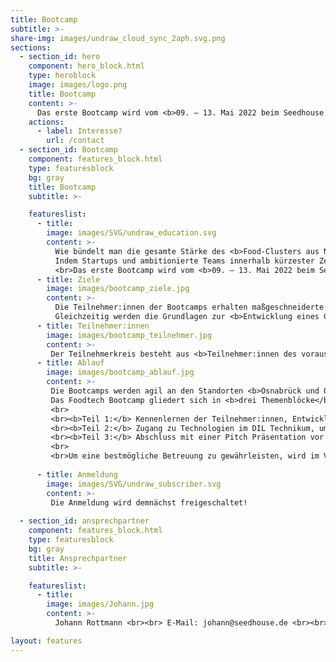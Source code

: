 ```yaml
---
title: Bootcamp
subtitle: >-
share-img: images/undraw_cloud_sync_2aph.svg.png
sections:
  - section_id: hero
    component: hero_block.html
    type: heroblock
    image: images/logo.png
    title: Bootcamp
    content: >-
      Das erste Bootcamp wird vom <b>09. – 13. Mai 2022 beim Seedhouse in Osnabrück und DIL in Quakenbrück</b> stattfinden.
    actions:
      - label: Interesse?
        url: /contact
  - section_id: Bootcamp
    component: features_block.html
    type: featuresblock
    bg: gray
    title: Bootcamp
    subtitle: >-

    featureslist:
      - title:
        image: images/SVG/undraw_education.svg
        content: >-
          Wie bündelt man die gesamte Stärke des <b>Food-Clusters aus Niedersachsen</b> in einer Woche? 
          Indem Startups und ambitionierte Teams innerhalb kürzester Zeit <b>Zugang zur hochtechnologischen Infrastruktur</b> und zum <b>Know-How</b> des Deutschen Instituts für Lebensmitteltechnik erhalten und von den Startup-Erfahrungen und dem Netzwerk des Seedhouse und der darum versammelten 32 Unternehmen aus der gesamten Lebernsmittelwertschöpfungskette profitieren.
          <br>Das erste Bootcamp wird vom <b>09. – 13. Mai 2022 beim Seedhouse in Osnabrück und DIL in Quakenbrück</b> stattfinden.
      - title: Ziele
        image: images/bootcamp_ziele.jpg
        content: >-
          Die Teilnehmer:innen der Bootcamps erhalten maßgeschneiderte und individualisierte Angebote, die es ermöglichen, <b>bestehende technologische Ansätze weiterzuentwickeln und zu validieren.</b> 
          Gleichzeitig werden die Grundlagen zur <b>Entwicklung eines Geschäftsmodells und zur Kommerzialisierung der Idee</b> vermittelt. Alle Teilnehmer:innen werden im Nachgang des Bootcamps durch das Seedhouse und durch das DIL betreut. Angestrebt wird hierbei die <b>konstante Vernetzung der Teilnehmer:innen</b> mit dem Ziel der Gründung oder Ansiedlung in <b>Niedersachsen</b>.
      - title: Teilnehmer:innen
        image: images/bootcamp_teilnehmer.jpg
        content: >-
         Der Teilnehmerkreis besteht aus <b>Teilnehmer:innen des vorausgegangenen Hackathons</b> sowie <b>Startups in der Seed-Phase</b>, die Ideen/Prototypen für technologische / prozessuale Innovationen im Lebensmittelsektor mitbringen. Teams, die noch nicht richtig gestartet sind und Teams, die bereits erfolgreich am Markt etabliert sind, sollen nur in Ausnahmefällen berücksichtigt werden. Die Teams sollen aus <b>Niedersachsen</b> kommen oder möchten sich langfristig in Niedersachsen ansiedeln. ​
      - title: Ablauf
        image: images/bootcamp_ablauf.jpg
        content: >-
         Die Bootcamps werden agil an den Standorten <b>Osnabrück und Quakenbrück</b> durchgeführt.
         Das Foodtech Bootcamp gliedert sich in <b>drei Themenblöcke</b>:
         <br>
         <br><b>Teil 1:</b> Kennenlernen der Teilnehmer:innen, Entwicklung der Geschäftsidee unter anderem mit 1:1 Beratungen durch Expert:innen und Trainings zu Rhetorik und Story Telling 
         <br><b>Teil 2:</b> Zugang zu Technologien im DIL Technikum, um eine Produktidee oder einen Prozess rund um das Lebensmittel zu testen, zu entwickeln oder zu optimieren
         <br><b>Teil 3:</b> Abschluss mit einer Pitch Präsentation vor potenziellen Kund:innen, Lieferant:innen und Geschäftspartner:innen zur Geschäftsanbahnung
         <br>
         <br>Um eine bestmögliche Betreuung zu gewährleisten, wird im Vorfeld des Bootcamps eine Befragung durchgeführt, auf dessen Grundlage <b>ein individualisiertes Programm für das jeweilige Startup</b> ausgerichtet wird. So werden die teilnehmenden Startups entweder verstärkt auf Produkt- oder auf Marktseite unterstützt.
    
      - title: Anmeldung
        image: images/SVG/undraw_subscriber.svg
        content: >-
         Die Anmeldung wird demnächst freigeschaltet!
        
  - section_id: ansprechpartner
    component: features_block.html
    type: featuresblock
    bg: gray
    title: Ansprechpartner
    subtitle: >-

    featureslist:
      - title: 
        image: images/Johann.jpg
        content: >-
          Johann Rottmann <br><br> E-Mail: johann@seedhouse.de <br><br> Tel.: Tel.: 0160 95453630

layout: features
---
```

